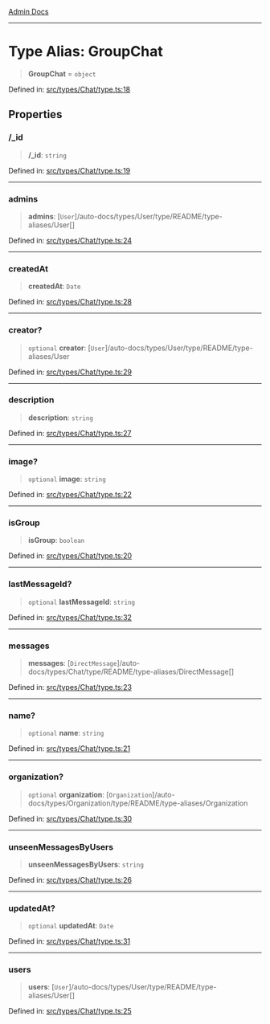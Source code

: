 [Admin Docs](/)

***

# Type Alias: GroupChat

> **GroupChat** = `object`

Defined in: [src/types/Chat/type.ts:18](https://github.com/PalisadoesFoundation/talawa-admin/blob/main/src/types/Chat/type.ts#L18)

## Properties

### /_id

> **/_id**: `string`

Defined in: [src/types/Chat/type.ts:19](https://github.com/PalisadoesFoundation/talawa-admin/blob/main/src/types/Chat/type.ts#L19)

***

### admins

> **admins**: [`User`]/auto-docs/types/User/type/README/type-aliases/User[]

Defined in: [src/types/Chat/type.ts:24](https://github.com/PalisadoesFoundation/talawa-admin/blob/main/src/types/Chat/type.ts#L24)

***

### createdAt

> **createdAt**: `Date`

Defined in: [src/types/Chat/type.ts:28](https://github.com/PalisadoesFoundation/talawa-admin/blob/main/src/types/Chat/type.ts#L28)

***

### creator?

> `optional` **creator**: [`User`]/auto-docs/types/User/type/README/type-aliases/User

Defined in: [src/types/Chat/type.ts:29](https://github.com/PalisadoesFoundation/talawa-admin/blob/main/src/types/Chat/type.ts#L29)

***

### description

> **description**: `string`

Defined in: [src/types/Chat/type.ts:27](https://github.com/PalisadoesFoundation/talawa-admin/blob/main/src/types/Chat/type.ts#L27)

***

### image?

> `optional` **image**: `string`

Defined in: [src/types/Chat/type.ts:22](https://github.com/PalisadoesFoundation/talawa-admin/blob/main/src/types/Chat/type.ts#L22)

***

### isGroup

> **isGroup**: `boolean`

Defined in: [src/types/Chat/type.ts:20](https://github.com/PalisadoesFoundation/talawa-admin/blob/main/src/types/Chat/type.ts#L20)

***

### lastMessageId?

> `optional` **lastMessageId**: `string`

Defined in: [src/types/Chat/type.ts:32](https://github.com/PalisadoesFoundation/talawa-admin/blob/main/src/types/Chat/type.ts#L32)

***

### messages

> **messages**: [`DirectMessage`]/auto-docs/types/Chat/type/README/type-aliases/DirectMessage[]

Defined in: [src/types/Chat/type.ts:23](https://github.com/PalisadoesFoundation/talawa-admin/blob/main/src/types/Chat/type.ts#L23)

***

### name?

> `optional` **name**: `string`

Defined in: [src/types/Chat/type.ts:21](https://github.com/PalisadoesFoundation/talawa-admin/blob/main/src/types/Chat/type.ts#L21)

***

### organization?

> `optional` **organization**: [`Organization`]/auto-docs/types/Organization/type/README/type-aliases/Organization

Defined in: [src/types/Chat/type.ts:30](https://github.com/PalisadoesFoundation/talawa-admin/blob/main/src/types/Chat/type.ts#L30)

***

### unseenMessagesByUsers

> **unseenMessagesByUsers**: `string`

Defined in: [src/types/Chat/type.ts:26](https://github.com/PalisadoesFoundation/talawa-admin/blob/main/src/types/Chat/type.ts#L26)

***

### updatedAt?

> `optional` **updatedAt**: `Date`

Defined in: [src/types/Chat/type.ts:31](https://github.com/PalisadoesFoundation/talawa-admin/blob/main/src/types/Chat/type.ts#L31)

***

### users

> **users**: [`User`]/auto-docs/types/User/type/README/type-aliases/User[]

Defined in: [src/types/Chat/type.ts:25](https://github.com/PalisadoesFoundation/talawa-admin/blob/main/src/types/Chat/type.ts#L25)
